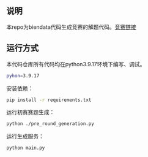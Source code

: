 ## 说明
本repo为biendata代码生成竞赛的解题代码。[竞赛链接](https://www.biendata.xyz/competition/siemens-ai/)

## 运行方式

本代码仓库所有代码均在python3.9.17环境下编写、调试。
```bash
pyhon=3.9.17
```


安装依赖：

```bash
pip install -r requirements.txt
```

运行初赛赛题生成：

```bash
python ./pre_round_generation.py
```

运行生成服务：

```bash
python main.py
```
